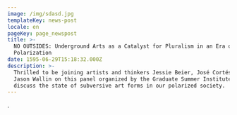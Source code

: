 ```yaml
---
image: /img/sdasd.jpg
templateKey: news-post
locale: en
pageKey: page_newspost
title: >-
  NO OUTSIDES: Underground Arts as a Catalyst for Pluralism in an Era of
  Polarization
date: 1595-06-29T15:18:32.000Z
description: >-
  Thrilled to be joining artists and thinkers Jessie Beier, José Cortés, and
  Jason Wallin on this panel organized by the Graduate Summer Institute to
  discuss the state of subversive art forms in our polarized society.
---
```

.
